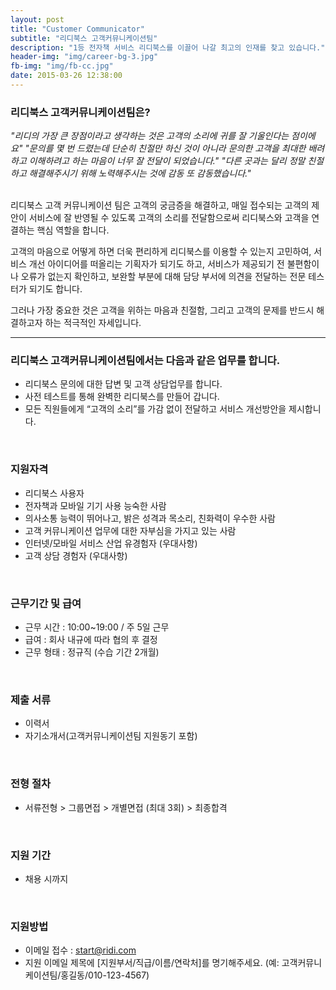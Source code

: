 ```yaml
---
layout: post
title: "Customer Communicator"
subtitle: "리디북스 고객커뮤니케이션팀"
description: "1등 전자책 서비스 리디북스를 이끌어 나갈 최고의 인재를 찾고 있습니다."
header-img: "img/career-bg-3.jpg"
fb-img: "img/fb-cc.jpg"
date: 2015-03-26 12:38:00
---
```



### 리디북스 고객커뮤니케이션팀은?

_"리디의 가장 큰 장점이라고 생각하는 것은 고객의 소리에 귀를 잘 기울인다는 점이에요"_
_"문의를 몇 번 드렸는데 단순히 친절만 하신 것이 아니라 문의한 고객을 최대한 배려하고 이해하려고 하는 마음이 너무 잘 전달이 되었습니다."_
_"다른 곳과는 달리 정말 친절하고 해결해주시기 위해 노력해주시는 것에 감동 또 감동했습니다."_

<br>
리디북스 고객 커뮤니케이션 팀은 고객의 궁금증을 해결하고, 매일 접수되는 고객의 제안이 서비스에 잘 반영될 수 있도록 고객의 소리를 전달함으로써 리디북스와 고객을 연결하는 핵심 역할을 합니다.

고객의 마음으로 어떻게 하면 더욱 편리하게 리디북스를 이용할 수 있는지 고민하여, 서비스 개선 아이디어를 떠올리는 기획자가 되기도 하고, 서비스가 제공되기 전 불편함이나 오류가 없는지 확인하고, 보완할 부분에 대해 담당 부서에 의견을 전달하는 전문 테스터가 되기도 합니다.

그러나 가장 중요한 것은 고객을 위하는 마음과 친절함, 그리고 고객의 문제를 반드시 해결하고자 하는 적극적인 자세입니다.

<hr>

### 리디북스 고객커뮤니케이션팀에서는 다음과 같은 업무를 합니다.

* 리디북스 문의에 대한 답변 및 고객 상담업무를 합니다.
* 사전 테스트를 통해 완벽한 리디북스를 만들어 갑니다.
* 모든 직원들에게 “고객의 소리”를 가감 없이 전달하고 서비스 개선방안을 제시합니다.

<br>

### 지원자격

* 리디북스 사용자
* 전자책과 모바일 기기 사용 능숙한 사람
* 의사소통 능력이 뛰어나고, 밝은 성격과 목소리, 친화력이 우수한 사람
* 고객 커뮤니케이션 업무에 대한 자부심을 가지고 있는 사람
* 인터넷/모바일 서비스 산업 유경험자 (우대사항)
* 고객 상담 경험자 (우대사항)

<br>

### 근무기간 및 급여

* 근무 시간 : 10:00~19:00 / 주 5일 근무
* 급여 : 회사 내규에 따라 협의 후 결정
* 근무 형태 : 정규직 (수습 기간 2개월)

<br>

### 제출 서류

* 이력서
* 자기소개서(고객커뮤니케이션팀 지원동기 포함)

<br>

### 전형 절차

* 서류전형 > 그룹면접 > 개별면접 (최대 3회) > 최종합격

<br>

### 지원 기간

* 채용 시까지

<br>

### 지원방법

* 이메일 접수 : <a href="mailto:start@ridi.com">start@ridi.com</a>
* 지원 이메일 제목에 [지원부서/직급/이름/연락처]를 명기해주세요.
  (예: 고객커뮤니케이션팀/홍길동/010-123-4567)
